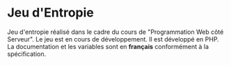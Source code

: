 Jeu d'Entropie
==============

Jeu d'entropie réalisé dans le cadre du cours de "Programmation Web côté Serveur". Le jeu est en cours de développement. Il est développé en PHP.
La documentation et les variables sont en **français** conformément à la spécification.